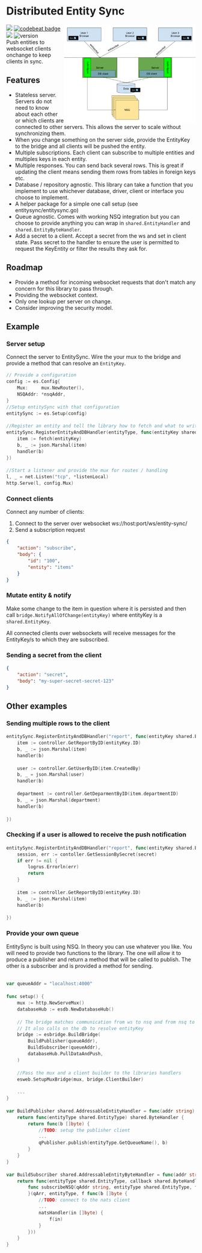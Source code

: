 # Distributed Entity Sync
<img align="right" width="350" src="docs/diagram-v2.svg" />

<img src="https://goreportcard.com/badge/github.com/just1689/entity-sync">&nbsp;<a href="https://codebeat.co/projects/github-com-just1689-entity-sync-master"><img alt="codebeat badge" src="https://codebeat.co/badges/db75c6df-77e3-4f84-9464-ca1d2062566c" /></a>&nbsp;<a href="https://codeclimate.com/github/just1689/entity-sync/maintainability"><img src="https://api.codeclimate.com/v1/badges/4ccbe11fba6a8037fa76/maintainability" /></a>&nbsp;![version](https://img.shields.io/badge/version-5.1.0-green.svg?cacheSeconds=2592000)
<br />
Push entities to websocket clients onchange to keep clients in sync.

## Features

- Stateless server. Servers do not need to know about each other or which clients are connected to other servers. This allows the server to scale without synchronizing them.
- When you change something on the server side, provide the EntityKey to the bridge and all clients will be pushed the entity.
- Multiple subscriptions. Each client can subscribe to multiple entities and multiples keys in each entity. 
- Multiple responses. You can send back several rows. This is great if updating the client means sending them rows from tables in foreign keys etc.
- Database / repository agnostic. This library can take a function that you implement to use whichever database, driver, client or interface you choose to implement. 
- A helper package for a simple one call setup (see entitysync/entitysync.go)
- Queue agnostic. Comes with working NSQ integration but you can choose to provide anything you can wrap in `shared.EntityHandler` and `shared.EntityByteHandler`.
- Add a secret to a client. Accept a secret from the ws and set in client state. Pass secret to the handler to ensure the user is permitted to request the KeyEntity or filter the results they ask for.

## Roadmap
- Provide a method for incoming websocket requests that don't match any concern for this library to pass through.
- Providing the websocket context.
- Only one lookup per server on change.
- Consider improving the security model.

## Example

### Server setup
Connect the server to EntitySync. Wire the your mux to the bridge and provide a method that can resolve an `EntityKey`.
```go
// Provide a configuration
config := es.Config{
    Mux:     mux.NewRouter(),
    NSQAddr: *nsqAddr,
}
//Setup entitySync with that configuration
entitySync := es.Setup(config)

//Register an entity and tell the library how to fetch and what to write to the client
entitySync.RegisterEntityAndDBHandler(entityType, func(entityKey shared.EntityKey, secret string, handler shared.ByteHandler) {
    item := fetch(entityKey)
    b, _ := json.Marshal(item)
    handler(b)
})

//Start a listener and provide the mux for routes / handling
l, _ = net.Listen("tcp", *listenLocal)
http.Serve(l, config.Mux)
```

### Connect clients
Connect any number of clients:
1. Connect to the server over websocket ws://host:port/ws/entity-sync/
2. Send a subscription request
 
```json
{
    "action": "subscribe",
    "body": {
        "id": "100",
        "entity": "items"
    }
}
```
### Mutate entity & notify

Make some change to the item in question where it is persisted and then call
`bridge.NotifyAllOfChange(entityKey)` where entityKey is a `shared.EntityKey`.

All connected clients over websockets will receive messages for the EntityKey/s to which they are subscribed.


### Sending a secret from the client
```json
{
    "action": "secret",
    "body": "my-super-secret-secret-123"
}
```


## Other examples

### Sending multiple rows to the client
```go
entitySync.RegisterEntityAndDBHandler("report", func(entityKey shared.EntityKey, secret string, handler shared.ByteHandler) {
    item := controller.GetReportByID(entityKey.ID)
    b, _ := json.Marshal(item)
    handler(b)
        
    user := controller.GetUserByID(item.CreatedBy)
    b, _ = json.Marshal(user)
    handler(b)

    department := controller.GetDeparmentByID(item.departmentID)
    b, _ = json.Marshal(department)
    handler(b)
    
})
```

### Checking if a user is allowed to receive the push notification
```go
entitySync.RegisterEntityAndDBHandler("report", func(entityKey shared.EntityKey, secret string, handler shared.ByteHandler) {
    session, err := contoller.GetSessionBySecret(secret)
    if err != nil {
        logrus.Errorln(err)
        return
    }
	
    item := controller.GetReportByID(entityKey.ID)
    b, _ := json.Marshal(item)
    handler(b)
    
})
```

### Provide your own queue
EntitySync is built using NSQ. In theory you can use whatever you like. You will need to provide two functions to the library. The one will allow it to produce a publisher and return a method that will be called to publish. The other is a subscriber and  is provided a method for sending.
```go

var queueAddr = "localhost:4000"

func setup() {
    mux := http.NewServeMux()
    databaseHub := esdb.NewDatabaseHub()
    
    // The bridge matches communication from ws to nsq and from nsq to ws.
    // It also calls on the db to resolve entityKey
    bridge := esbridge.BuildBridge(
        BuildPublisher(queueAddr),
        BuildSubscriber(queueAddr),
        databaseHub.PullDataAndPush,
    )
    
    //Pass the mux and a client builder to the libraries handlers
    esweb.SetupMuxBridge(mux, bridge.ClientBuilder)
    
    ...
}

var BuildPublisher shared.AddressableEntityHandler = func(addr string) shared.EntityHandler {
	return func(entityType shared.EntityType) shared.ByteHandler {
		return func(b []byte) {
			//TODO: setup the publisher client
			...
			qPublisher.publish(entityType.GetQueueName(), b)
		}
	}
}

var BuildSubscriber shared.AddressableEntityByteHandler = func(addr string) shared.EntityByteHandler {
	return func(entityType shared.EntityType, callback shared.ByteHandler) {
		func subscribeNSQ(qAddr string, entityType shared.EntityType, f shared.ByteHandler) {
		}(qArr, entityType, f func(b []byte {
			//TODO: connect to the nats client
			...
			natsHandler(in []byte) {
				f(in)
			}
		}))
	}
}
```

